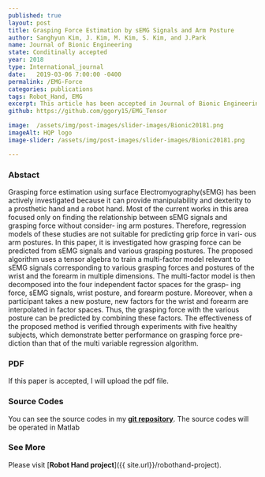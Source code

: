 ```yaml
---
published: true
layout: post
title: Grasping Force Estimation by sEMG Signals and Arm Posture
author: Sanghyun Kim, J. Kim, M. Kim, S. Kim, and J.Park
name: Journal of Bionic Engineering
state: Conditinally accepted
year: 2018
type: International_journal
date:   2019-03-06 7:00:00 -0400
permalink: /EMG-Force
categories: publications
tags: Robot_Hand, EMG
excerpt: This article has been accepted in Journal of Bionic Engineering. Thanks for all co-authors.
github: https://github.com/ggory15/EMG_Tensor

image:  /assets/img/post-images/slider-images/Bionic20181.png
imageAlt: HQP logo
image-slider: /assets/img/post-images/slider-images/Bionic20181.png

---
```


### Abstact 
Grasping force estimation using surface Electromyography(sEMG) has been actively investigated because
it can provide manipulability and dexterity to a prosthetic hand and a robot hand. Most of the current works in
this area focused only on finding the relationship between sEMG signals and grasping force without consider-
ing arm postures. Therefore, regression models of these studies are not suitable for predicting grip force in vari-
ous arm postures. In this paper, it is investigated how grasping force can be predicted from sEMG signals and
various grasping postures. The proposed algorithm uses a tensor algebra to train a multi-factor model relevant
to sEMG signals corresponding to various grasping forces and postures of the wrist and the forearm in multiple
dimensions. The multi-factor model is then decomposed into the four independent factor spaces for the grasp-
ing force, sEMG signals, wrist posture, and forearm posture. Moreover, when a participant takes a new posture,
new factors for the wrist and forearm are interpolated in factor spaces. Thus, the grasping force with the various
posture can be predicted by combining these factors. The effectiveness of the proposed method is verified
through experiments with five healthy subjects, which demonstrate better performance on grasping force pre-
diction than that of the multi variable regression algorithm.

### PDF 
If this paper is accepted, I will upload the pdf file.

### Source Codes
You can see the source codes in my [**git repository**](https://github.com/ggory15/EMG_Tensor).
The source codes will be operated in Matlab 

### See More
Please visit [**Robot Hand project**]({{ site.url}}/robothand-project).

